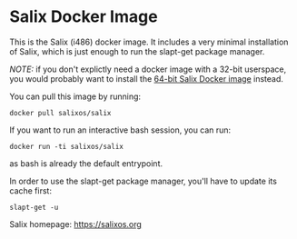 # Salix Docker Image

This is the Salix (i486) docker image. It includes a very minimal
installation of Salix, which is just enough to run the slapt-get package
manager.

*NOTE:* if you don't explictly need a docker image with a 32-bit
userspace, you would probably want to install the 
[64-bit Salix Docker image](https://hub.docker.com/r/salixos/salix64)
instead.

You can pull this image by running:
```
docker pull salixos/salix
```

If you want to run an interactive bash session, you can run:
```
docker run -ti salixos/salix
```
as bash is already the default entrypoint.

In order to use the slapt-get package manager, you'll have to update its
cache first:
```
slapt-get -u
```

Salix homepage: https://salixos.org

